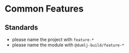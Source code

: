 # Common Features

## Standards

- please name the project with `feature-*`
- please name the module with `@dumlj-build/feature-*`
